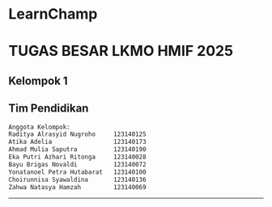 # LearnChamp
# TUGAS BESAR LKMO HMIF 2025
## Kelompok 1
## Tim Pendidikan

```bash
Anggota Kelompok:
Raditya Alrasyid Nugroho     123140125
Atika Adelia                 123140173
Ahmad Mulia Saputra          123140190
Eka Putri Azhari Ritonga     123140028
Bayu Brigas Novaldi          123140072
Yonatanoel Petra Hutabarat   123140100
Choirunnisa Syawaldina       123140136
Zahwa Natasya Hamzah         123140069
```
---
